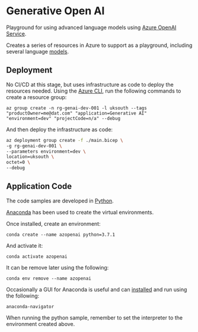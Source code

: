 # Generative Open AI

Playground for using advanced language models using [Azure OpenAI Service](https://azure.microsoft.com/en-us/products/ai-services/openai-service).

Creates a series of resources in Azure to support as a playground, including several language [models](https://learn.microsoft.com/en-us/azure/ai-services/openai/overview).

## Deployment

No CI/CD at this stage, but uses infrastructure as code to deploy the resources needed. Using the [Azure CLI](https://learn.microsoft.com/en-us/cli/azure/), run the following commands to create a resource group:

`az group create -n rg-genai-dev-001 -l uksouth --tags "productOwner=me@dat.com" "application=Generative AI" "environment=dev" "projectCode=n/a" --debug`

And then deploy the infrastructure as code:

```bash
az deployment group create -f ./main.bicep \
-g rg-genai-dev-001 \
--parameters environment=dev \
location=uksouth \
octet=0 \
--debug
```

## Application Code

The code samples are developed in [Python](https://www.python.org/).

[Anaconda](https://www.anaconda.com/) has been used to create the virtual environments.

Once installed, create an environment:

`conda create --name azopenai python=3.7.1`

And activate it:

`conda activate azopenai`

It can be remove later using the following:

`conda env remove --name azopenai`

Occasionally a GUI for Anaconda is useful and can [installed](https://docs.anaconda.com/free/navigator/install/) and run using the following:

`anaconda-navigator`

When running the python sample, remember to set the interpreter to the environment created above.
